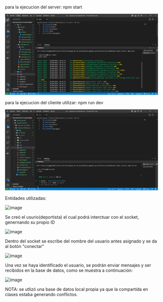 para la ejecucion del server:   npm start


![](./img/server.png)


para la ejecucion del cliente utilizar:   npm run dev


![](./img/cliente.png)


Entidades utilizadas:

![image](https://github.com/GeancarlosCassagne/FlutterDIO/assets/56658347/840183ae-6bce-49ff-b412-8721195008c6)


Se creó el usurio(deportista) el cual podrá interctuar con el socket, genernando su propio ID
 
![image](https://github.com/GeancarlosCassagne/FlutterDIO/assets/56658347/6791baca-555a-422f-bcb4-3305cbcba76c)


Dentro del socket se escribe del nombre del usuario antes asignado y se da al botón "conectar" 

![image](https://github.com/GeancarlosCassagne/FlutterDIO/assets/56658347/fd67fc25-2177-4500-8c3d-d42574838cee)


Una vez se haya identificado el usuario, se podrán enviar mensajes y ser recibidos en la base de datos, como se muestra a continuación:


![image](https://github.com/GeancarlosCassagne/FlutterDIO/assets/56658347/24be4e76-758b-40d0-a367-42702873863e)



NOTA: se utlizó una base de datos local propia ya que la compartida en clases estaba generando conflictos.


